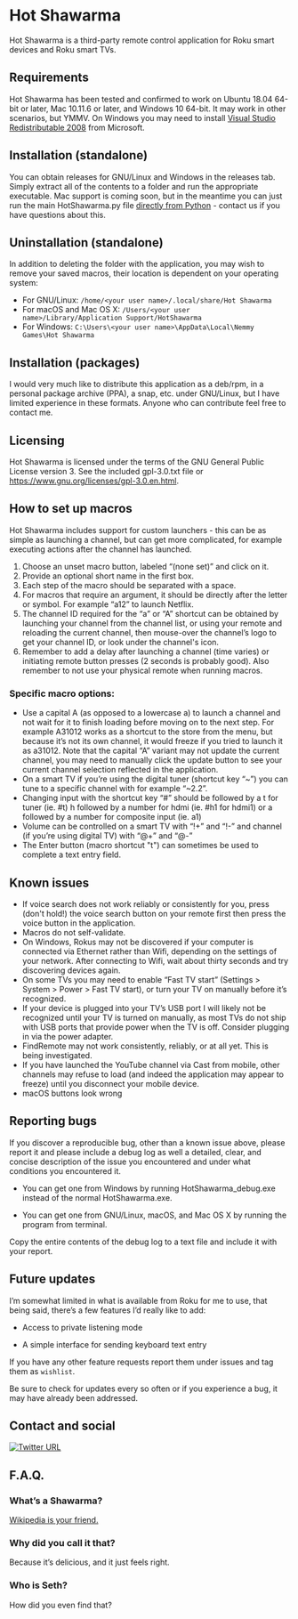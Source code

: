 # Hot Shawarma
Hot Shawarma is a third-party remote control application for Roku smart devices and Roku smart TVs.

## Requirements
Hot Shawarma has been tested and confirmed to work on Ubuntu 18.04 64-bit or later, Mac 10.11.6 or later, and Windows 10 64-bit. It may work in other scenarios, but YMMV. On Windows you may need to install [Visual Studio Redistributable 2008](https://www.microsoft.com/en-us/download/confirmation.aspx?id=11895) from Microsoft.

## Installation (standalone)
You can obtain releases for GNU/Linux and Windows in the releases tab. Simply extract all of the contents to a folder and run the appropriate executable. Mac support is coming soon, but in the meantime you can just run the main HotShawarma.py file [directly from Python](https://www.python.org/downloads/mac-osx/) - contact us if you have questions about this.

## Uninstallation (standalone)
In addition to deleting the folder with the application, you may wish to remove your saved macros, their location is dependent on your operating system:

- For GNU/Linux: ``` /home/<your user name>/.local/share/Hot Shawarma ```
- For macOS and Mac OS X: ``` /Users/<your user name>/Library/Application Support/HotShawarma ```
- For Windows: ``` C:\Users\<your user name>\AppData\Local\Nemmy Games\Hot Shawarma ```

## Installation (packages)
I would very much like to distribute this application as a deb/rpm, in a personal package archive (PPA), a snap, etc. under GNU/Linux, but I have limited experience in these formats. Anyone who can contribute feel free to contact me.

## Licensing
Hot Shawarma is licensed under the terms of the GNU General Public License version 3. See the included gpl-3.0.txt file or https://www.gnu.org/licenses/gpl-3.0.en.html.




## How to set up macros
Hot Shawarma includes support for custom launchers - this can be as simple as launching a channel, but can get more complicated, for example executing actions after the channel has launched.

1. Choose an unset macro button, labeled “(none set)” and click on it.
2. Provide an optional short name in the first box.
3. Each step of the macro should be separated with a space.
4. For macros that require an argument, it should be directly after the letter or symbol. For example “a12” to launch Netflix.
5. The channel ID required for the “a” or “A” shortcut can be obtained by launching your channel from the channel list, or using your remote and reloading the current channel, then mouse-over the channel’s logo to get your channel ID, or look under the channel's icon.
5. Remember to add a delay after launching a channel (time varies) or initiating remote button presses (2 seconds is probably good). Also remember to not use your physical remote when running macros.

### Specific macro options:
* Use a capital A (as opposed to a lowercase a) to launch a channel and not wait for it to finish loading before moving on to the next step. For example A31012 works as a shortcut to the store from the menu, but because it’s not its own channel, it would freeze if you tried to launch it as a31012. Note that the capital “A” variant may not update the current channel, you may need to manually click the update button to see your current channel selection reflected in the application.
* On a smart TV if you’re using the digital tuner (shortcut key “~”) you can tune to a specific channel with for example “~2.2”.
* Changing input with the shortcut key “#” should be followed by a t for tuner (ie. #t) h followed by a number for hdmi (ie. #h1 for hdmi1) or a followed by a number for composite input (ie. a1)
* Volume can be controlled on a smart TV with “!+” and “!-” and channel (if you’re using digital TV) with “@+” and “@-”
* The Enter button (macro shortcut "t") can sometimes be used to complete a text entry field.

## Known issues
* If voice search does not work reliably or consistently for you, press (don't hold!) the voice search button on your remote first then press the voice button in the application.
* Macros do not self-validate.
* On Windows, Rokus may not be discovered if your computer is connected via Ethernet rather than Wifi, depending on the settings of your network. After connecting to Wifi, wait about thirty seconds and try discovering devices again.
* On some TVs you may need to enable “Fast TV start” (Settings > System > Power > Fast TV start), or turn your TV on manually before it’s recognized.
* If your device is plugged into your TV’s USB port I will likely not be recognized until your TV is turned on manually, as most TVs do not ship with USB ports that provide power when the TV is off. Consider plugging in via the power adapter.
* FindRemote may not work consistently, reliably, or at all yet. This is being investigated.
* If you have launched the YouTube channel via Cast from mobile, other channels may refuse to load (and indeed the application may appear to freeze) until you disconnect your mobile device.
* macOS buttons look wrong


## Reporting bugs
If you discover a reproducible bug, other than a known issue above, please report it and please include a debug log as well a detailed, clear, and concise description of the issue you encountered and under what conditions you encountered it.

* You can get one from Windows by running HotShawarma_debug.exe instead of the normal HotShawarma.exe.

* You can get one from GNU/Linux, macOS, and Mac OS X by running the program from terminal.

Copy the entire contents of the debug log to a text file and include it with your report.

## Future updates
I’m somewhat limited in what is available from Roku for me to use, that being said, there’s a few features I’d really like to add:

* Access to private listening mode

* A simple interface for sending keyboard text entry

If  you have any other feature requests report them under issues and tag them as ``` wishlist ```.

Be sure to check for updates every so often or if you experience a bug, it may have already been addressed.

## Contact and social
[![Twitter URL](https://img.shields.io/twitter/url/https/twitter.com/HotShawarmaApp.svg?style=social&label=Follow%20%40HotShawarmaApp)](https://twitter.com/HotShawarmaApp)


## F.A.Q.

### What’s a Shawarma?
[Wikipedia is your friend.](https://en.wikipedia.org/wiki/Shawarma)

### Why did you call it that?
Because it’s delicious, and it just feels right.

### Who is Seth?
How did you even find that?

